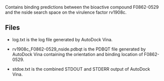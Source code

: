 Contains binding predictions between the bioactive compound F0862-0529 and the nside search space on the virulence factor rv1908c.

## Files

- log.txt is the log file generated by AutoDock Vina.

- rv1908c_F0862-0529_nside.pdbqt is the PDBQT file generated by AutoDock Vina containing the orientation and binding location of F0862-0529.

- stdoe.txt is the combined STDOUT and STDERR output of AutoDock Vina.

